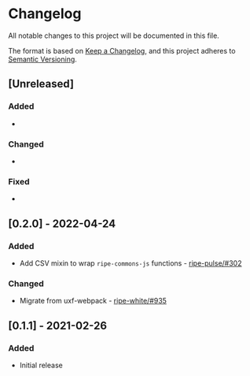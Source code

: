 # Changelog

All notable changes to this project will be documented in this file.

The format is based on [Keep a Changelog](https://keepachangelog.com/en/1.0.0/),
and this project adheres to [Semantic Versioning](https://semver.org/spec/v2.0.0.html).

## [Unreleased]

### Added

*

### Changed

*

### Fixed

*

## [0.2.0] - 2022-04-24

### Added

* Add CSV mixin to wrap `ripe-commons-js` functions - [ripe-pulse/#302](https://github.com/ripe-tech/ripe-pulse/issues/302)

### Changed

* Migrate from uxf-webpack - [ripe-white/#935](https://github.com/ripe-tech/ripe-white/issues/935)

## [0.1.1] - 2021-02-26

### Added

* Initial release
